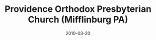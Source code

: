 ---
date: &id001 2010-03-20
end_date: null
location:
  address: 325 Market Street
  city: Mifflinburg
  state: PA
minister:
- end: 2010-01-01
  name: Stephen Payson
  start: 2007-01-01
  type: Organizing Pastor
- end: 2015-01-01
  name: Stephen Payson
  start: 2010-01-01
  type: pastor
- end: null
  name: Christopher Pose
  start: 2016-01-01
  type: pastor
ministers:
- Stephen Payson
- Stephen Payson
- Christopher Pose
name: Providence Orthodox Presbyterian Church
names:
- end: 2010-03-20
  name: Providence Orthodox Presbyterian Chapel
  start: 2006-01-29
- end: null
  name: Providence Orthodox Presbyterian Church
  start: 2010-03-20
origination_date: *id001
raw_data: "PA    Mifflinburg\n\nProvidence Orthodox Presbyterian Chapel  (January\
  \ 29, 2006\u2013March 20, 2010)\nProvidence Orthodox Presbyterian Church (March\
  \ 20, 2010\u2013 )\n325 Market Street\nOrg. Pastor: Stephen Payson, 2007\u201310\n\
  Pastors: Stephen Payson, 2010\u201315\nChristopher Pose, 2016\u2013"
received_from: null
states:
- PA
status:
  active: true
  end_date: null
  reason: null
  received_from: null
  withdrawal_to: null
title: Providence Orthodox Presbyterian Church (Mifflinburg PA)

---